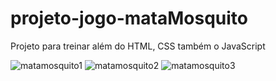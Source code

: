 # projeto-jogo-mataMosquito
Projeto para treinar além do HTML, CSS também o JavaScript

![matamosquito1](https://user-images.githubusercontent.com/75986038/122300530-cdbcf200-ced5-11eb-989a-d1da98233035.PNG)
![matamosquito2](https://user-images.githubusercontent.com/75986038/122300558-d6152d00-ced5-11eb-81df-9c4d85324d76.PNG)
![matamosquito3](https://user-images.githubusercontent.com/75986038/122300613-ea592a00-ced5-11eb-8251-f86533ac3bde.PNG)
